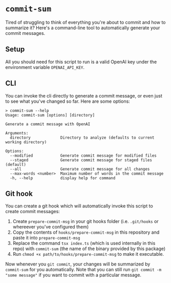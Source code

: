 # `commit-sum`

Tired of struggling to think of everything you're about to commit and how to summarize it? Here's a command-line tool to automatically generate your commit messages.

## Setup

All you should need for this script to run is a valid OpenAI key under the environment variable `OPENAI_API_KEY`.

## CLI

You can invoke the cli directly to generate a commit message, or even just to see what you've changed so far. Here are some options:

```
> commit-sum --help
Usage: commit-sum [options] [directory]

Generate a commit message with OpenAI

Arguments:
  directory             Directory to analyze (defaults to current working directory)

Options:
  --modified            Generate commit message for modified files
  --staged              Generate commit message for staged files (default)
  --all                 Generate commit message for all changes
  --max-words <number>  Maximum number of words in the commit message
  -h, --help            display help for command
```

## Git hook

You can create a git hook which will automatically invoke this script to create commit messages:

1. Create `prepare-commit-msg` in your git hooks folder (i.e. `.git/hooks` or whereever you've configured them)
2. Copy the contents of `hooks/prepare-commit-msg` in this repository and paste it into `prepare-commit-msg`
3. Replace the command `tsx index.ts` (which is used internally in this repo) with `commit-sum` (the name of the binary provided by this package)
4. Run `chmod +x path/to/hooks/prepare-commit-msg` to make it executable.

Now whenever you `git commit`, your changes will be summarized by `commit-sum` for you automatically. Note that you can still run `git commit -m "some message"` if you want to commit with a particular message.
